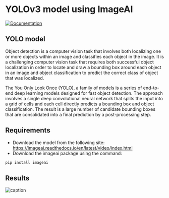 # YOLOv3 model using ImageAI

[![Documentation](https://img.shields.io/badge/YOLOve%20ImageAI-documentation-brightgreen.svg?longCache=true)](https://imageai.readthedocs.io/en/latest/video/index.html)

## YOLO model
Object detection is a computer vision task that involves both localizing one or more objects within an image and classifies each object in the image. It is a challenging computer vision task that requires both successful object localization in order to locate and draw a bounding box around each object in an image and object classification to predict the correct class of object that was localized.

The You Only Look Once (YOLO), a family of models is a series of end-to-end deep learning models designed for fast object detection. The approach involves a single deep convolutional neural network that splits the input into a grid of cells and each cell directly predicts a bounding box and object classification. The result is a large number of candidate bounding boxes that are consolidated into a final prediction by a post-processing step.

## Requirements
- Download the model from the following site:
https://imageai.readthedocs.io/en/latest/video/index.html
- Download the imageai package using the command: 
~~~bash
pip install imageai
~~~

## Results
![caption](https://media.giphy.com/media/ZYGWPZkCAwypswYq5V/giphy.gif)

